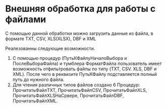 # Внешняя обработка для работы с файлами
С помощью данной обработки можно загрузить данные из файла, в формате TXT, CSV, XLS(XLSX), DBF и XML

Реалезованны следующие возможности.
1. С помощью процедур (ПутьКФайлуНачалоВыбора и ПослеВыбораФайла) и тумблера ФорматФайла пользователь имеет возможность отфильтровать
   файлы по типу (TXT, CSV. XLS, DBF и XML). После чего в реквизите ПутьКФайлу подставляется полный путь до нужного файла.
2. Для чтения различных типов файлов создано 6 Процедур: ПрочитатьФайлTXT, ПрочитатьФайлCSV, ПрочитатьФайлXLS, ПрочитатьФайлXLSНаСрвере,
   ПрочитатьФайлDBF, ПрочитатьФайлXML.